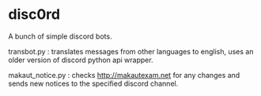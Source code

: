 # disc0rd
A bunch of simple discord bots.


transbot.py : translates messages from other languages to english, uses an older version of discord python api wrapper.


makaut_notice.py : checks http://makautexam.net for any changes and sends new notices to the specified discord channel.
